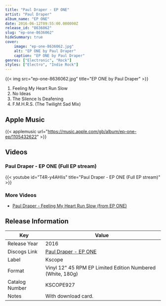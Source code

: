 ```yaml
---
title: "Paul Draper - EP ONE"
artist: "Paul Draper"
album_name: "EP ONE"
date: 2016-06-12T09:55:00.000000Z
release_id: "8636062"
slug: "ep-one-8636062"
hideSummary: true
cover:
    image: "ep-one-8636062.jpg"
    alt: "EP ONE by Paul Draper"
    caption: "EP ONE by Paul Draper"
genres: ["Electronic", "Rock"]
styles: ["Electro", "Indie Rock"]
---
```


{{< img src="ep-one-8636062.jpg" title="EP ONE by Paul Draper" >}}

<!-- section break -->

1. Feeling My Heart Run Slow
2. No Ideas
3. The Silence Is Deafening
4. F.M.H.R.S. (The Twilight Sad Mix)

<!-- section break -->




## Apple Music
{{< applemusic url="https://music.apple.com/gb/album/ep-one-ep/1105432622" >}}





## Videos
### Paul Draper - EP ONE (Full EP stream)
{{< youtube id="T4R-y4AHIis" title="Paul Draper - EP ONE (Full EP stream)" >}}<br>

### More Videos

- [Paul Draper - Feeling My Heart Run Slow (from EP ONE)](https://www.youtube.com/watch?v=IVpYEYd1LU0)


## Release Information
|  Key           | Value                                                |
| ---------------| ---------------------------------------------------- |
| Release Year   | 2016                                   |
| Discogs Link   | [Paul Draper - EP ONE](https://www.discogs.com/release/8636062-Paul-Draper-EP-ONE) |
| Label          | Kscope |
| Format         | Vinyl 12" 45 RPM EP Limited Edition Numbered (White, 180g) |
| Catalog Number | KSCOPE927 |
| Notes | With download card. |